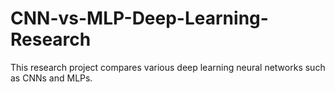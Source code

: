 # CNN-vs-MLP-Deep-Learning-Research
This research project compares various deep learning neural networks such as CNNs and MLPs. 
